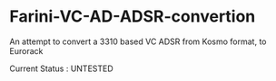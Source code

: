 # Farini-VC-AD-ADSR-convertion
An attempt to convert a 3310 based VC ADSR from Kosmo format, to Eurorack


Current Status : UNTESTED
